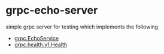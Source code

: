 # grpc-echo-server

simple grpc server for testing which implements the following

* [grpc.EchoService](proto/echo.proto)
* [grpc.health.v1.Health](https://github.com/grpc/grpc/blob/master/src/proto/grpc/health/v1/health.proto)